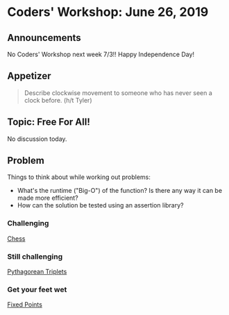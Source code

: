 
# Coders' Workshop: June 26, 2019

## Announcements
No Coders' Workshop next week 7/3!! Happy Independence Day!


## Appetizer

> Describe clockwise movement to someone who has never seen a clock before. (h/t Tyler)

## Topic: Free For All!

No discussion today.

## Problem

Things to think about while working out problems:
* What's the runtime ("Big-O") of the function? Is there any way it can be made more efficient?
* How can the solution be tested using an assertion library?


### Challenging

[Chess](https://github.com/andy-young/Coders-Workshop/blob/master/Coding-Challenges/chess/chess.md)

### Still challenging
[Pythagorean Triplets](https://github.com/andy-young/Coders-Workshop/blob/master/Coding-Challenges/pythagoreanTriplets/pythagoreanTriplets.md)

### Get your feet wet
[Fixed Points](https://github.com/andy-young/Coders-Workshop/blob/master/Coding-Challenges/fixedPoints/fixedPoints.md)
